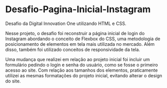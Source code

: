 # Desafio-Pagina-Inicial-Instagram

Desafio da Digital Innovation One utilizando HTML e CSS.

Nesse projeto, o desafio foi reconstruir a página inicial de login do Instagram abordando o conceito de Flexbox do CSS, uma metodologia de posicionamento de elementos em tela mais utilizada no mercado. Além disso, também foi utilizado conceitos de responsividade da tela.

Uma mudança que realizei em relação ao projeto inicial foi incluir um formulário pedindo o login e senha do usuário, como se fosse o primeiro acesso ao site. Com relação aos tamanhos dos elementos, praticamente utilizei as mesmas formatações do projeto inicial, evitando alterar o design do site.